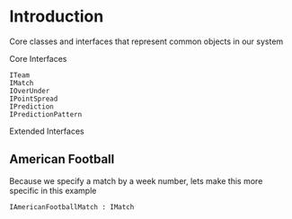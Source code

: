 # Introduction

Core classes and interfaces that represent common objects in our system

Core Interfaces

```CSharp
ITeam
IMatch
IOverUnder
IPointSpread
IPrediction
IPredictionPattern
```

Extended Interfaces

## American Football

Because we specify a match by a week number, lets make this more specific in this example

```CSharp
IAmericanFootballMatch : IMatch
```

